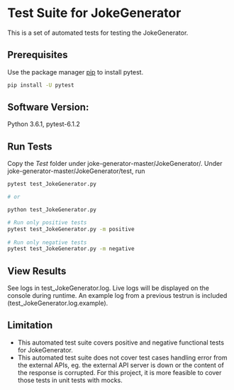 # Test Suite for JokeGenerator
This is a set of automated tests for testing the JokeGenerator.

## Prerequisites

Use the package manager [pip](https://pip.pypa.io/en/stable/) to install pytest.

```bash
pip install -U pytest
```

## Software Version:

Python 3.6.1,
pytest-6.1.2

## Run Tests
Copy the *Test* folder under joke-generator-master/JokeGenerator/. Under 
joke-generator-master/JokeGenerator/test, run

```bash
pytest test_JokeGenerator.py

# or

python test_JokeGenerator.py 

# Run only positive tests
pytest test_JokeGenerator.py -m positive
 
# Run only negative tests
pytest test_JokeGenerator.py -m negative
```

## View Results
See logs in test_JokeGenerator.log. Live logs will be displayed on the console during runtime.
An example log from a previous testrun is included (test_JokeGenerator.log.example).

## Limitation
- This automated test suite covers positive and negative functional tests for JokeGenerator.
- This automated test suite does not cover test cases handling error from the external APIs, eg. the external API server is down or the content of the response is corrupted. For this project, it is more feasible to cover those tests in unit tests with mocks.
